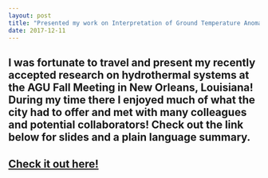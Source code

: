 ```yaml
---
layout: post
title: "Presented my work on Interpretation of Ground Temperature Anomalies in Hydrothermal Discharge Areas at the AGU Fall Meeting"
date: 2017-12-11
---
```

<h2> I was fortunate to travel and present my recently accepted research on hydrothermal systems at the AGU Fall Meeting in New Orleans, Louisiana!
During my time there I enjoyed much of what the city had to offer and
met with many colleagues and potential collaborators! Check out the link below
for slides and a plain language summary.


<a href="https://www.researchgate.net/publication/322899131_Interpretation_of_Ground_Temperature_Anomalies_in_Hydrothermal_Discharge_Areas"><h2>Check it out here!</h2></a>
